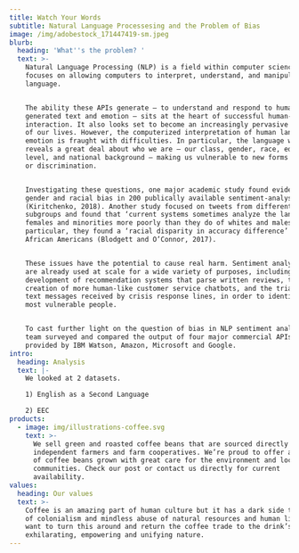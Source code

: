 ```yaml
---
title: Watch Your Words
subtitle: Natural Language Processesing and the Problem of Bias
image: /img/adobestock_171447419-sm.jpeg
blurb:
  heading: 'What''s the problem? '
  text: >-
    Natural Language Processing (NLP) is a field within computer science that
    focuses on allowing computers to interpret, understand, and manipulate human
    language. 


    The ability these APIs generate — to understand and respond to human
    generated text and emotion — sits at the heart of successful human-machine
    interaction. It also looks set to become an increasingly pervasive feature
    of our lives. However, the computerized interpretation of human language and
    emotion is fraught with difficulties. In particular, the language we use
    reveals a great deal about who we are — our class, gender, race, education
    level, and national background — making us vulnerable to new forms of bias
    or discrimination.


    Investigating these questions, one major academic study found evidence of
    gender and racial bias in 200 publically available sentiment-analysis APIs
    (Kiritchenko, 2018). Another study focused on tweets from different
    subgroups and found that ‘current systems sometimes analyze the language of
    females and minorities more poorly than they do of whites and males’. In
    particular, they found a ‘racial disparity in accuracy difference’ for
    African Americans (Blodgett and O’Connor, 2017). 


    These issues have the potential to cause real harm. Sentiment analysis tools
    are already used at scale for a wide variety of purposes, including the
    development of recommendation systems that parse written reviews, the
    creation of more human-like customer service chatbots, and the triage of
    text messages received by crisis response lines, in order to identify the
    most vulnerable people. 


    To cast further light on the question of bias in NLP sentiment analysis, our
    team surveyed and compared the output of four major commercial APIs: those
    provided by IBM Watson, Amazon, Microsoft and Google.
intro:
  heading: Analysis
  text: |-
    We looked at 2 datasets. 

    1) English as a Second Language

    2) EEC
products:
  - image: img/illustrations-coffee.svg
    text: >-
      We sell green and roasted coffee beans that are sourced directly from
      independent farmers and farm cooperatives. We’re proud to offer a variety
      of coffee beans grown with great care for the environment and local
      communities. Check our post or contact us directly for current
      availability.
values:
  heading: Our values
  text: >-
    Coffee is an amazing part of human culture but it has a dark side too – one
    of colonialism and mindless abuse of natural resources and human lives. We
    want to turn this around and return the coffee trade to the drink’s
    exhilarating, empowering and unifying nature.
---
```


